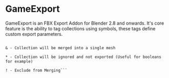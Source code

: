 # GameExport

GameExport is an FBX Export Addon for Blender 2.8 and onwards. It's core feature is the ability to tag collections using symbols, these tags define custom export parameters. 

```Tags:

& - Collection will be merged into a single mesh

* - Collection will be ignored and not exported (Useful for booleans for example)

! - Exclude from Merging```
